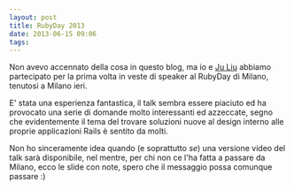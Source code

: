 ```yaml
---
layout: post
title: RubyDay 2013
date: 2013-06-15 09:06
tags:
---
```


Non avevo accennato della cosa in questo blog, ma io e [Ju
Liu](http://t.co/QEsKuWKhpD) abbiamo partecipato per la prima volta in veste di
speaker al RubyDay di Milano, tenutosi a Milano ieri.

E' stata una esperienza fantastica, il talk sembra essere piaciuto ed ha
provocato una serie di domande molto interessanti ed azzeccate, segno che
evidentemente il tema del trovare soluzioni nuove al design interno alle proprie 
applicazioni Rails è sentito da molti.

Non ho sinceramente idea quando (e soprattutto *se*) una versione video del 
talk sarà disponibile, nel mentre, per chi non ce l'ha fatta a passare da 
Milano, ecco le slide con note, spero che il messaggio possa comunque passare :)

<script async="async" class="speakerdeck-embed" data-id="12634790b7c201301af332815dcd90ab" data-ratio="1.10822510822511" src="//speakerdeck.com/assets/embed.js"></script>

